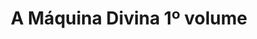 ---
Numero: 138
title: A Máquina Divina 1º volume
Autor: Martin Caidin
Co-autor: 
Ano-de-Publicacao: 1969
Titulo-original: The God Machine
Tradutor: Eurico da Fonseca
Co-tradutor: 
Ano-de-edicao: 1968
alias: Martin-Caidin
Autor2-alias: 
Tradutor1-alias: Eurico-da-Fonseca
Tradutor2-alias: 
Titulo-link: 138-A-Maquina-Divina-1-volume
Capa: Lima de Freitas
pags: 205
Capa-link: Lima-de-Freitas
---
